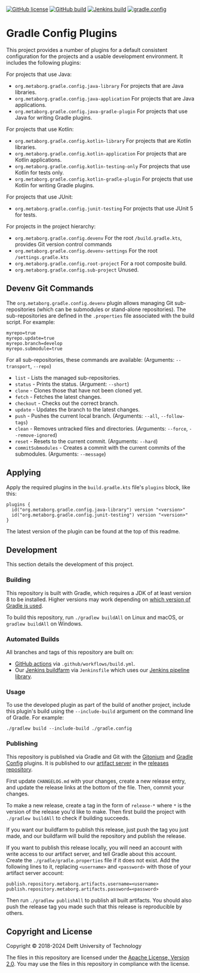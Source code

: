 [![GitHub license](https://img.shields.io/github/license/metaborg/gradle.config)](https://github.com/metaborg/gradle.config/blob/master/LICENSE)
[![GitHub build](https://img.shields.io/github/actions/workflow/status/metaborg/gradle.config/build.yml?label=GitHub%20build)](https://github.com/metaborg/gradle.config/actions/workflows/build.yml)
[![Jenkins build](https://img.shields.io/jenkins/build/https/buildfarm.metaborg.org/job/metaborg/job/gradle.config/job/master?label=Jenkins%20build)](https://buildfarm.metaborg.org/job/metaborg/job/gradle.config/job/master/lastBuild)
[![gradle.config](https://img.shields.io/maven-metadata/v?label=gradle.config&metadataUrl=https%3A%2F%2Fartifacts.metaborg.org%2Fcontent%2Frepositories%2Freleases%2Forg%2Fmetaborg%2Fgradle.config%2Fmaven-metadata.xml)](https://mvnrepository.com/artifact/org.metaborg/gradle.config?repo=metaborg-releases)


# Gradle Config Plugins
This project provides a number of plugins for a default consistent configuration
for the projects and a usable development environment. It includes the following
plugins:

For projects that use Java:

- `org.metaborg.gradle.config.java-library`
  For projects that are Java libraries.
- `org.metaborg.gradle.config.java-application`
  For projects that are Java applications.
- `org.metaborg.gradle.config.java-gradle-plugin`
  For projects that use Java for writing Gradle plugins.

For projects that use Kotlin:

- `org.metaborg.gradle.config.kotlin-library`
  For projects that are Kotlin libraries.
- `org.metaborg.gradle.config.kotlin-application`
  For projects that are Kotlin applications.
- `org.metaborg.gradle.config.kotlin-testing-only`
  For projects that use Kotlin for tests only.
- `org.metaborg.gradle.config.kotlin-gradle-plugin`
  For projects that use Kotlin for writing Gradle plugins.

For projects that use JUnit:

- `org.metaborg.gradle.config.junit-testing`
  For projects that use JUnit 5 for tests.

For projects in the project hierarchy:

- `org.metaborg.gradle.config.devenv`
  For the root `/build.gradle.kts`, provides Git version control commands
- `org.metaborg.gradle.config.devenv-settings`
  For the root `/settings.gradle.kts`
- `org.metaborg.gradle.config.root-project`
  For a root composite build.
- `org.metaborg.gradle.config.sub-project`
  Unused.


## Devenv Git Commands
The `org.metaborg.gradle.config.devenv` plugin allows managing Git sub-repositories (which can be submodules
or stand-alone repositories). The sub-repositories are defined in the `.properties` file associated with the
build script. For example:

```
myrepo=true
myrepo.update=true
myrepo.branch=develop
myrepo.submodule=true
```

For all sub-repositories, these commands are available: (Arguments: `--transport`, `--repo`)

- `list` - Lists the managed sub-repositories.
- `status` - Prints the status. (Argument: `--short`)
- `clone` - Clones those that have not been cloned yet.
- `fetch` - Fetches the latest changes.
- `checkout` - Checks out the correct branch.
- `update` - Updates the branch to the latest changes.
- `push` - Pushes the current local branch. (Arguments: `--all`, `--follow-tags`)
- `clean` - Removes untracked files and directories. (Arguments: `--force`, `--remove-ignored`)
- `reset` - Resets to the current commit. (Arguments: `--hard`)
- `commitSubmodules` - Creates a commit with the current commits of the submodules. (Arguments: `--message`)


## Applying
Apply the required plugins in the `build.gradle.kts` file's `plugins` block, like this:

    plugins {
      id("org.metaborg.gradle.config.java-library") version "<version>"
      id("org.metaborg.gradle.config.junit-testing") version "<version>"
    }

The latest version of the plugin can be found at the top of this readme.

## Development
This section details the development of this project.

### Building
This repository is built with Gradle, which requires a JDK of at least version 8 to be installed. Higher versions may work depending on [which version of Gradle is used](https://docs.gradle.org/current/userguide/compatibility.html).

To build this repository, run `./gradlew buildAll` on Linux and macOS, or `gradlew buildAll` on Windows.

### Automated Builds
All branches and tags of this repository are built on:
- [GitHub actions](https://github.com/metaborg/gradle.config/actions/workflows/build.yml) via `.github/workflows/build.yml`.
- Our [Jenkins buildfarm](https://buildfarm.metaborg.org/view/Devenv/job/metaborg/job/gradle.config/) via `Jenkinsfile` which uses our [Jenkins pipeline library](https://github.com/metaborg/jenkins.pipeline/).

### Usage
To use the developed plugin as part of the build of another project, include this plugin's build using the `--include-build` argument on the command line of Gradle. For example:

```shell
./gradlew build --include-build ./gradle.config
```

### Publishing
This repository is published via Gradle and Git with the [Gitonium](https://github.com/metaborg/gitonium) and [Gradle Config](https://github.com/metaborg/gradle.config) plugins.
It is published to our [artifact server](https://artifacts.metaborg.org) in the [releases repository](https://artifacts.metaborg.org/content/repositories/releases/).

First update `CHANGELOG.md` with your changes, create a new release entry, and update the release links at the bottom of the file.
Then, commit your changes.

To make a new release, create a tag in the form of `release-*` where `*` is the version of the release you'd like to make.
Then first build the project with `./gradlew buildAll` to check if building succeeds.

If you want our buildfarm to publish this release, just push the tag you just made, and our buildfarm will build the repository and publish the release.

If you want to publish this release locally, you will need an account with write access to our artifact server, and tell Gradle about this account.
Create the `./gradle/gradle.properties` file if it does not exist.
Add the following lines to it, replacing `<username>` and `<password>` with those of your artifact server account:
```
publish.repository.metaborg.artifacts.username=<username>
publish.repository.metaborg.artifacts.password=<password>
```
Then run `./gradlew publishAll` to publish all built artifacts.
You should also push the release tag you made such that this release is reproducible by others.

## Copyright and License
Copyright © 2018-2024 Delft University of Technology

The files in this repository are licensed under the [Apache License, Version 2.0](https://www.apache.org/licenses/LICENSE-2.0).
You may use the files in this repository in compliance with the license.
